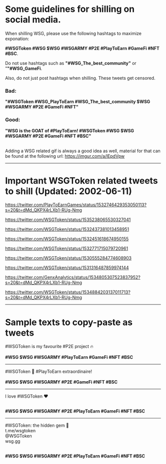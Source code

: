<h1>Some guidelines for shilling on social media.</h1>

When shilling WSG, please use the following hashtags to maximize exponation:

<b>#WSGToken #WSG $WSG #WSGARMY #P2E #PlayToEarn #GameFi #NFT #BSC</b>.

Do not use hashtags such as <b>"#WSG_The_best_community"</b> or "<b>"#WSG_GameFi</b>.


Also, do not just post hashtags when shilling. These tweets get censored.


<h3>Bad:</h3>
<b>"#WSGToken #WSG_PlayToEarn #WSG_The_best_community $WSG #WSGARMY #P2E #GameFi #NFT"</b>

<h3>Good:</h3>
<b>"WSG is the GOAT of #PlayToEarn!
#WSGToken #WSG $WSG #WSGARMY #P2E #GameFi #NFT #BSC"</b>
<br>
<br>


Adding a WSG related gif is always a good idea as well, material for that can be found at the following url:
https://imgur.com/a/lEpdVpw
<hr>
<h1>Important WSGToken related tweets to shill (Updated: 2002-06-11)</h1>

https://twitter.com/PlayToEarnGames/status/1532746429353050113?s=20&t=dMd_QKPX4rLXb1-RUg-Nmg

https://twitter.com/WSGToken/status/1535238065530327041

https://twitter.com/WSGToken/status/1532437381013458951

https://twitter.com/WSGToken/status/1532451618674950155

https://twitter.com/WSGToken/status/1532771715079720961

https://twitter.com/WSGToken/status/1530555284774608903

https://twitter.com/WSGToken/status/1531316487859974144

https://twitter.com/GenxAnalytics/status/1534805307523837952?s=20&t=dMd_QKPX4rLXb1-RUg-Nmg

https://twitter.com/WSGToken/status/1534884203137011713?s=20&t=dMd_QKPX4rLXb1-RUg-Nmg
<hr>
<h1>Sample texts to copy-paste as tweets</h1>

#WSGToken is my favourite #P2E project 🔥
<br>  
<b>#WSG $WSG #WSGARMY #PlayToEarn #GameFi #NFT #BSC</b>
<hr>
#WSGToken 🙌 #PlayToEarn extraordinaire!
<br><br>
<b>#WSG $WSG #WSGARMY #P2E #GameFi #NFT #BSC </b>
<hr>
I love #WSGToken ❤️ <br><br>
  
<b>#WSG $WSG #WSGARMY #P2E #PlayToEarn #GameFi #NFT #BSC</b>
<hr>
#WSGToken: the hidden gem 💎 <br>
t.me/wsgtoken<br>
@WSGToken<br>
wsg.gg
<br><br>
  
<b>#WSG $WSG #WSGARMY #P2E #PlayToEarn #GameFi #NFT #BSC</b>
